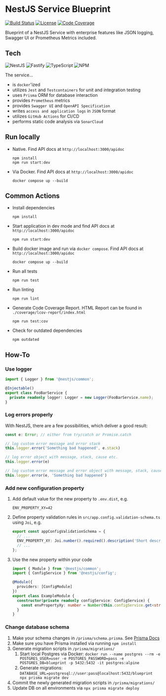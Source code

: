 # NestJS Service Blueprint
[![Build Status](https://github.com/tblasche/blueprint-nodejs-nestjs/actions/workflows/main.yml/badge.svg)](https://github.com/tblasche/blueprint-nodejs-nestjs/actions/workflows/main.yml)
[![License](https://img.shields.io/github/license/tblasche/blueprint-nodejs-nestjs)](https://github.com/tblasche/blueprint-nodejs-nestjs/blob/main/LICENSE)
[![Code Coverage](https://sonarcloud.io/api/project_badges/measure?project=tblasche_blueprint-nodejs-nestjs&metric=coverage)](https://sonarcloud.io/summary/new_code?id=tblasche_blueprint-nodejs-nestjs)

Blueprint of a NestJS Service with enterprise features like JSON logging, Swagger UI or Prometheus Metrics included.

## Tech
![NestJS](https://img.shields.io/badge/nestjs-%23E0234E.svg?style=for-the-badge&logo=nestjs&logoColor=white)
![Fastify](https://img.shields.io/badge/fastify-%23000000.svg?style=for-the-badge&logo=fastify&logoColor=white)
![TypeScript](https://img.shields.io/badge/typescript-%23007ACC.svg?style=for-the-badge&logo=typescript&logoColor=white)
![NPM](https://img.shields.io/badge/NPM-%23CB3837.svg?style=for-the-badge&logo=npm&logoColor=white)

The service...
* is `docker`'ized
* utilizes `Jest` and `Testcontainers` for unit and integration testing
* uses `Prisma` ORM for database interaction
* provides `Prometheus` metrics
* provides `Swagger UI` and `OpenAPI Specification`
* writes `access and application logs` in `JSON` format
* utilizes `GitHub Actions` for CI/CD
* performs static code analysis via `SonarCloud`

## Run locally
* Native. Find API docs at `http://localhost:3000/apidoc`
  ```console
  npm install
  npm run start:dev
  ```
* Via Docker. Find API docs at `http://localhost:3000/apidoc`
  ```console
  docker compose up --build
  ```

## Common Actions
* Install dependencies
  ```console
  npm install
  ```
* Start application in dev mode and find API docs at `http://localhost:3000/apidoc`
  ```console
  npm run start:dev
  ```
* Build docker image and run via `docker compose`. Find API docs at `http://localhost:3000/apidoc`
  ```console
  docker compose up --build
  ```
* Run all tests
  ```console
  npm run test
  ```
* Run linting
  ```console
  npm run lint
  ```
* Generate Code Coverage Report. HTML Report can be found in `./coverage/lcov-report/index.html`
  ```console
  npm run test:cov
  ```
* Check for outdated dependencies
  ```console
  npm outdated
  ```

## How-To

### Use logger

```typescript
import { Logger } from '@nestjs/common';

@Injectable()
export class FooBarService {
  private readonly logger: Logger = new Logger(FooBarService.name);
}
```

### Log errors properly

With NestJS, there are a few possibilities, which deliver a good result:
```typescript
const e: Error; // either from try/catch or Promise.catch

// log custom error message and error stack
this.logger.error('Something bad happened', e.stack)

// log error object with message, stack, cause etc.
this.logger.error(e)

// log custom error message and error object with message, stack, cause etc.
this.logger.error(e, 'Something bad happened')
```

### Add new configuration property

1. Add default value for the new property to `.env.dist`, e.g.
   ```text
   ENV_PROPERTY_XY=42
   ```
2. Define property validation rules in `src/app.config.validation-schema.ts` using `Joi`, e.g.
   ```typescript
   export const appConfigValidationSchema = {
     // ...
     ENV_PROPERTY_XY: Joi.number().required().description('Short description of the property'),
     // ...
   };
   ```
3. Use the new property within your code
   ```typescript
   import { Module } from '@nestjs/common';
   import { ConfigService } from '@nestjs/config';

   @Module({
     providers: [ConfigModule]
   })
   export class ExampleModule {
     constructor(private readonly configService: ConfigService) {
       const envPropertyXy: number = Number(this.configService.get<string>('ENV_PROPERTY_XY'));
     }
   }
   ```

### Change database schema

1. Make your schema changes in `/prisma/schema.prisma`. See [Prisma Docs](https://www.prisma.io/docs/orm/prisma-schema/data-model/models)
2. Make sure you have Prisma installed via running `npm install`
3. Generate migration scripts in `/prisma/migrations/`
   1. Start local Postgres via Docker: `docker run --name postgres --rm -e POSTGRES_USER=user -e POSTGRES_PASSWORD=pass -e POSTGRES_DB=blueprint -p 5432:5432 -it postgres:alpine`
   2. Generate migrations: `DATABASE_URL=postgresql://user:pass@localhost:5432/blueprint npx prisma migrate dev`
4. Commit the newly generated migration scripts in `/prisma/migrations/`
5. Update DB on all environments via `npx prisma migrate deploy`
